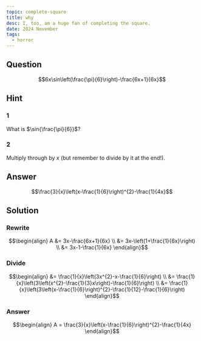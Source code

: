 ```yaml
---
topic: complete-square
title: why
desc: I, too, am a huge fan of completing the square.
date: 2024 November
tags:
  - horror
---
```



## Question
```math
6x\sin\left(\frac{\pi}{6}\right)-\frac{6x+1}{6x}
```


## Hint

### 1
What is $\sin{\frac{\pi}{6}}$?

### 2
Multiply through by $x$ (but remember to divide by it at the end!).


## Answer
```math
\frac{3}{x}\left(x-\frac{1}{6}\right)^{2}-\frac{1}{4x}
```


## Solution

### Rewrite
```math
\begin{align}
 A &= 3x-\frac{6x+1}{6x}
\\ &= 3x-\left(1+\frac{1}{6x}\right)
\\ &= 3x-1-\frac{1}{6x}
\end{align}
```

### Divide
```math
\begin{align}
&= \frac{1}{x}\left(3x^{2}-x-\frac{1}{6}\right)
\\ &= \frac{1}{x}\left(3\left(x^{2}-\frac{1}{3}x\right)-\frac{1}{6}\right)
\\ &= \frac{1}{x}\left(3\left(x-\frac{1}{6}\right)^{2}-\frac{1}{12}-\frac{1}{6}\right)
\end{align}
```

### Answer
```math
\begin{align}
A = \frac{3}{x}\left(x-\frac{1}{6}\right)^{2}-\frac{1}{4x}
\end{align}
```
